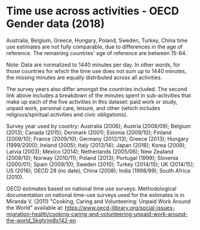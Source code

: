 # Time use across activities - OECD Gender data (2018)

Australia, Belgium, Greece, Hungary, Poland, Sweden, Turkey, China time use estimates are not fully comparable, due to differences in the age of reference. The remaining countries' age of reference are between 15-64.

Note: Data are normalized to 1440 minutes per day. In other words, for those countries for which the time use does not sum up to 1440 minutes, the missing minutes are equally distributed across all activities. 

The survey years also differ amongst the countries included. The second link above includes a breakdown of the minutes spent in sub-activities that make up each of the five activities in this dataset: paid work or study, unpaid work, personal care, leisure, and other (which includes religious/spiritual activities and civic obligations).

Survey year used by country:
Australia	(2006); Austria	(2008/09); Belgium (2013); Canada	(2015); Denmark (2001); Estonia (2009/10); Finland (2009/10); France (2009/10); Germany (2012/13); Greece (2013); Hungary (1999/2000); Ireland (2005); Italy (2013/14); Japan (2016); Korea (2009); Latvia (2003); Mexico (2014); Netherlands (2005/06); New Zealand (2009/10); Norway (2010/11); Poland	(2013); Portugal (1999); Slovenia (2000/01); Spain (2009/10); Sweden (2010); Turkey (2014/15); UK (2014/15); US (2016); OECD 28 (no date); China (2008); India (1998/99); South Africa (2010).

OECD estimates based on national time use surveys. Methodological documentation on national time-use surveys used for the estimates is in Miranda V. (2011) "Cooking, Caring and Volunteering: Unpaid Work Around the World" available at: https://www.oecd-ilibrary.org/social-issues-migration-health/cooking-caring-and-volunteering-unpaid-work-around-the-world_5kghrjm8s142-en